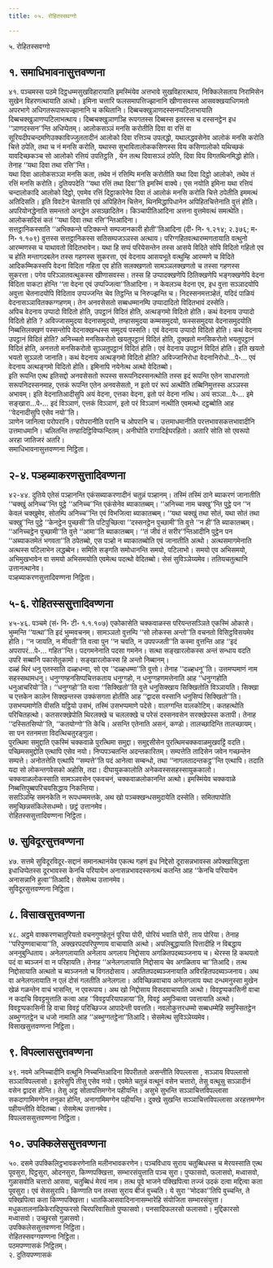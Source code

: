 ```yaml
---
title: ०५. रोहितस्सवग्गो

---
```

५. रोहितस्सवग्गो  


## १. समाधिभावनासुत्तवण्णना

४१. पञ्चमस्स पठमे दिट्ठधम्मसुखविहारायाति इमस्मिंयेव अत्तभावे सुखविहारत्थाय, निक्किलेसताय निरामिसेन सुखेन विहरणत्थायाति अत्थो। इमिना चत्तारि फलसमापत्तिज्झानानि खीणासवस्स आसवक्खयाधिगमतो अपरभागे अधिगतरूपारूपज्झानानि च कथितानि। दिब्बचक्खुञाणदस्सनप्पटिलाभायाति दिब्बचक्खुञाणप्पटिलाभत्थाय। दिब्बचक्खुञाणञ्हि रूपगतस्स दिब्बस्स इतरस्स च दस्सनट्ठेन इध ‘‘ञाणदस्सन’’न्ति अधिप्पेतम्। आलोकसञ्ञं मनसि करोतीति दिवा वा रत्तिं वा सूरियदीपचन्दमणिउक्काविज्जुलतादीनं आलोको दिवा रत्तिञ्च उपलद्धो, यथालद्धवसेनेव आलोकं मनसि करोति चित्ते ठपेति, तथा च नं मनसि करोति, यथास्स सुभावितालोककसिणस्स विय कसिणालोको यथिच्छकं यावदिच्छकञ्च सो आलोको रत्तियं उपतिट्ठति , येन तत्थ दिवासञ्ञं ठपेति, दिवा विय विगतथिनमिद्धो होति। तेनाह ‘‘यथा दिवा तथा रत्ति’’न्ति।  
यथा दिवा आलोकसञ्ञा मनसि कता, तथेव नं रत्तिम्पि मनसि करोतीति यथा दिवा दिट्ठो आलोको, तथेव तं रत्तिं मनसि करोति। दुतियपदेति ‘‘यथा रत्तिं तथा दिवा’’ति इमस्मिं वाक्ये। एस नयोति इमिना यथा रत्तियं चन्दालोकादि आलोको दिट्ठो, एवमेव रत्तिं दिट्ठाकारेनेव दिवा तं आलोकं मनसि करोति चित्ते ठपेतीति इममत्थं अतिदिसति। इति विवटेन चेतसाति एवं अपिहितेन चित्तेन, थिनमिद्धापिधानेन अपिहितचित्तेनाति वुत्तं होति। अपरियोनद्धेनाति समन्ततो अनद्धेन असञ्छादितेन। किञ्चापीतिआदिना अत्तना वुत्तमेवत्थं समत्थेति। आलोकसदिसं कतं ‘‘यथा दिवा तथा रत्ति’’न्तिआदिना।  
सत्तट्ठानिकस्साति ‘‘अभिक्कन्ते पटिक्कन्ते सम्पजानकारी होती’’तिआदिना (दी॰ नि॰ १.२१४; २.३७६; म॰ नि॰ १.१०९) वुत्तस्स सत्तट्ठानिकस्स सतिसम्पजञ्ञस्स अत्थाय। परिग्गहितवत्थारम्मणतायाति वत्थुनो आरम्मणस्स च याथावतो विदितभावेन। यथा हि सप्पं परियेसन्तेन तस्स आसये विदिते सोपि विदितो गहितो एव च होति मन्तागदबलेन तस्स गहणस्स सुकरत्ता, एवं वेदनाय आसयभूते वत्थुम्हि आरम्मणे च विदिते आदिकम्मिकस्सपि वेदना विदिता गहिता एव होति सलक्खणतो सामञ्ञलक्खणतो च तस्सा गहणस्स सुकरत्ता। पगेव परिञ्ञातवत्थुकस्स खीणासवस्स। तस्स हि उप्पादक्खणेपि ठितिक्खणेपि भङ्गक्खणेपि वेदना विदिता पाकटा होन्ति ‘‘ता वेदना एवं उप्पज्जित्वा’’तिआदिना। न केवलञ्च वेदना एव, इध वुत्ता सञ्ञादयोपि अवुत्ता चेतनादयोपि विदिताव उप्पज्जन्ति चेव तिट्ठन्ति च निरुज्झन्ति च। निदस्सनमत्तञ्हेतं, यदिदं पाळियं वेदनासञ्ञावितक्कग्गहणम्। तेन अनवसेसतो सब्बधम्मानम्पि उप्पादादितो विदितभावं दस्सेति।  
अपिच वेदनाय उप्पादो विदितो होति, उपट्ठानं विदितं होति, अत्थङ्गमो विदितो होति। कथं वेदनाय उप्पादो विदितो होति ? अविज्जासमुदया वेदनासमुदयो, तण्हासमुदया कम्मसमुदयो, फस्ससमुदया वेदनासमुदयोति निब्बत्तिलक्खणं पस्सन्तोपि वेदनाक्खन्धस्स समुदयं पस्सति। एवं वेदनाय उप्पादो विदितो होति। कथं वेदनाय उपट्ठानं विदितं होति? अनिच्चतो मनसिकरोतो खयतुपट्ठानं विदितं होति, दुक्खतो मनसिकरोतो भयतुपट्ठानं विदितं होति, अनत्ततो मनसिकरोतो सुञ्ञतुपट्ठानं विदितं होति। एवं वेदनाय उपट्ठानं विदितं होति। इति खयतो भयतो सुञ्ञतो जानाति। कथं वेदनाय अत्थङ्गमो विदितो होति? अविज्जानिरोधा वेदनानिरोधो…पे॰… एवं वेदनाय अत्थङ्गमो विदितो होति। इमिनापि नयेनेत्थ अत्थो वेदितब्बो।  
इति रूपन्ति एत्थ इतिसद्दो अनवसेसतो रूपस्स सरूपनिदस्सनत्थोति तस्स इदं रूपन्ति एतेन साधारणतो सरूपनिदस्सनमाह, एत्तकं रूपन्ति एतेन अनवसेसतो, न इतो परं रूपं अत्थीति तब्बिनिमुत्तस्स अञ्ञस्स अभावम्। इति वेदनातिआदीसुपि अयं वेदना, एत्तका वेदना, इतो परं वेदना नत्थि। अयं सञ्ञा…पे॰… इमे सङ्खारा…पे॰… इदं विञ्ञाणं, एत्तकं विञ्ञाणं, इतो परं विञ्ञाणं नत्थीति एवमत्थो दट्ठब्बोति आह ‘‘वेदनादीसुपि एसेव नयो’’ति।  
ञाणेन जानित्वा परोपरानि। परोपरानीति परानि च ओपरानि च। उत्तमाधमानीति परत्तभावसकत्तभावादीनि उत्तमाधमानि। चलितन्ति तण्हादिट्ठिविप्फन्दितम्। अनीघोति रागादिईघरहितो। अतारि सोति सो एवरूपो अरहा जातिजरं अतरि।  
समाधिभावनासुत्तवण्णना निट्ठिता।  


## २-४. पञ्हब्याकरणसुत्तादिवण्णना

४२-४४. दुतिये एतेसं पञ्हानन्ति एकंसब्याकरणादीनं चतुन्नं पञ्हानम्। तस्मिं तस्मिं ठाने ब्याकरणं जानातीति ‘‘चक्खुं अनिच्च’’न्ति पुट्ठे ‘‘अनिच्च’’न्ति एकंसेनेव ब्याकातब्बम्। ‘‘अनिच्चा नाम चक्खु’’न्ति पुट्ठे पन ‘‘न केवलं चक्खुमेव, सोतम्पि अनिच्च’’न्ति एवं विभजित्वा ब्याकातब्बम्। ‘‘यथा चक्खुं तथा सोतं, यथा सोतं तथा चक्खु’’न्ति पुट्ठे ‘‘केनट्ठेन पुच्छसी’’ति पटिपुच्छित्वा ‘‘दस्सनट्ठेन पुच्छामी’’ति वुत्ते ‘‘न ही’’ति ब्याकातब्बम्। ‘‘अनिच्चट्ठेन पुच्छामी’’ति वुत्ते ‘‘आमा’’ति ब्याकातब्बम्। ‘‘तं जीवं तं सरीर’’न्तिआदीनि पुट्ठेन पन ‘‘अब्याकतमेतं भगवता’’ति ठपेतब्बो, एस पञ्हो न ब्याकातब्बोति एवं जानातीति अत्थो। अत्थसमागमेनाति अत्थस्स पटिलाभेन लद्धब्बेन। समिति सङ्गति समोधानन्ति समयो, पटिलाभो। समयो एव अभिसमयो, अभिमुखभावेन वा समयो अभिसमयोति एवमेत्थ पदत्थो वेदितब्बो। सेसं सुविञ्ञेय्यमेव। ततियचतुत्थानि उत्तानत्थानेव।  
पञ्हब्याकरणसुत्तादिवण्णना निट्ठिता।  


## ५-६. रोहितस्ससुत्तादिवण्णना

४५-४६. पञ्चमे (सं॰ नि॰ टी॰ १.१.१०७) एकोकासेति चक्कवाळस्स परियन्तसञ्ञिते एकस्मिं ओकासे। भुम्मन्ति ‘‘यत्था’’ति इदं भुम्मवचनम्। सामञ्ञतो वुत्तम्पि ‘‘सो लोकस्स अन्तो’’ति वचनतो विसिट्ठविसयमेव होति। ‘‘न जायति, न मीयती’’ति वत्वा पुन ‘‘न चवति, न उपपज्जती’’ति कस्मा वुत्तन्ति आह ‘‘इदं अपरापरं…पे॰… गहित’’न्ति। पदगमनेनाति पदसा गमनेन। सत्था सङ्खारलोकस्स अन्तं सन्धाय वदति उपरि सब्बानि पकासेतुकामो। सङ्खारलोकस्स हि अन्तो निब्बानम्।  
दळ्हं थिरं धनु एतस्साति दळ्हधन्वा, सो एव ‘‘दळ्हधम्मा’’ति वुत्तो। तेनाह ‘‘दळ्हधनू’’ति। उत्तमप्पमाणं नाम सहस्सथामधनु। धनुग्गण्हनसिप्पचित्तकताय धनुग्गहो, न धनुग्गहणमत्तेनाति आह ‘‘धनुग्गहोति धनुआचरियो’’ति। ‘‘धनुग्गहो’’ति वत्वा ‘‘सिक्खितो’’ति वुत्ते धनुसिक्खाय सिक्खितोति विञ्ञायति। सिक्खा च एत्तकेन कालेन सिक्खन्तस्स उक्कंसगता होतीति आह ‘‘द्वादस वस्सानि धनुसिप्पं सिक्खितो’’ति। उसभप्पमाणेति वीसति यट्ठियो उसभं, तस्मिं उसभप्पमाणे पदेसे। वालग्गन्ति वालकोटिम्। कतहत्थोति परिचितहत्थो। कतसरक्खेपोति थिरलक्खे च चललक्खे च परेसं दस्सनवसेन सरक्खेपस्स कतापी। तेनाह ‘‘दस्सितसिप्पो’’ति, ‘‘कतयोग्गो’’ति केचि। असन्ति एतेनाति असनं, कण्डो। तालच्छादिन्ति तालच्छायम्। सा पन रतनमत्ता विदत्थिचतुरङ्गुला।  
पुरत्थिमा समुद्दाति एकस्मिं चक्कवाळे पुरत्थिमा समुद्दा। समुद्दसीसेन पुरत्थिमचक्कवाळमुखवट्टिं वदति। पच्छिमसमुद्दोति एत्थापि एसेव नयो। निप्पपञ्चतन्ति अदन्तकारितम्। सम्पत्तेति तादिसेन जवेन गच्छन्तेन सम्पत्ते। अनोतत्तेति एत्थापि ‘‘सम्पत्ते’’ति पदं आनेत्वा सम्बन्धो, तथा ‘‘नागलतादन्तकट्ठ’’न्ति एत्थापि। तदाति यदा सो लोकन्तगवेसको अहोसि, तदा। दीघायुककालोति अनेकवस्ससहस्सायुककालो। चक्कवाळलोकस्साति सामञ्ञवसेन एकवचनं, चक्कवाळलोकानन्ति अत्थो। इमस्मिंयेव चक्कवाळे निब्बत्तिपुब्बपरिचयसिद्धाय निकन्तिया।  
ससञ्ञिम्हि समनकेति न रूपधम्ममत्तके, अथ खो पञ्चक्खन्धसमुदायेति दस्सेति। समितपापोति समुच्छिन्नसंकिलेसधम्मो। छट्ठं उत्तानमेव।  
रोहितस्ससुत्तादिवण्णना निट्ठिता।  


## ७. सुविदूरसुत्तवण्णना

४७. सत्तमे सुविदूरविदूर-सद्दानं समानत्थानंयेव एकत्थ गहणं इध निद्देसो दूरासन्नभावस्स अपेक्खासिद्धत्ता इधाधिप्पेतस्स दूरभावस्स केनचि परियायेन अनासन्नभावदस्सनत्थं कतन्ति आह ‘‘केनचि परियायेन अनासन्नानि हुत्वा’’तिआदि। सेसमेत्थ उत्तानमेव।  
सुविदूरसुत्तवण्णना निट्ठिता।  


## ८. विसाखसुत्तवण्णना

४८. अट्ठमे वाक्करणचातुरियतो वचनगुणहेतूनं पूरिया पोरी, पोरियं भवाति पोरी, ताय पोरिया। तेनाह ‘‘परिपुण्णवाचाया’’ति, अक्खरपदपरिपुण्णाय वाचायाति अत्थो। अपलिबुद्धायाति पित्तादीहि न विबद्धाय अननुबुन्धिताय। अनेलगलायाति अनेलाय अगलाय निद्दोसाय अगळितपदब्यञ्जनाय च। थेरस्स हि कथयतो पदं वा ब्यञ्जनं वा न परिहायति। तेनाह ‘‘अनेलगलायाति निद्दोसाय चेव अगळिताय चा’’तिआदि। तत्थ निद्दोसायाति अत्थतो च ब्यञ्जनतो च विगतदोसाय। अपतितपदब्यञ्जनायाति अविरहितपदब्यञ्जनाय। अथ वा अनेलगलायाति न एलं दोसं गलतीति अनेलगला। अविच्छिन्नवाचाय अनेलगलाय यथा दन्धमनुस्सा मुखेन खेळं गळन्तेन वाचं भासन्ति, न एवरूपाय। अथ खो निद्दोसाय विसदवाचायाति अत्थो। विवट्टप्पकासिनी वाचा न कदाचि विवट्टमुत्ताति कत्वा आह ‘‘विवट्टपरियापन्नाया’’ति, विवट्टं अमुञ्चित्वा पवत्तायाति अत्थो। विवट्टप्पकासिनी हि वाचा विवट्टं परिच्छिज्ज आपादेन्ती पवत्तति। नवलोकुत्तरधम्मो सब्बधम्मेहि समुस्सितट्ठेन अब्भुग्गतट्ठेन च धजो नामाति आह ‘‘अब्भुग्गतट्ठेना’’तिआदि। सेसमेत्थ सुविञ्ञेय्यमेव।  
विसाखसुत्तवण्णना निट्ठिता।  


## ९. विपल्लाससुत्तवण्णना

४९. नवमे अनिच्चादीनि वत्थूनि निच्चन्तिआदिना विपरीततो असन्तीति विपल्लासा , सञ्ञाय विपल्लासो सञ्ञाविपल्लासो। इतरेसुपि तीसु एसेव नयो। एवमेते चतुन्नं वत्थूनं वसेन चत्तारो, तेसु वत्थूसु सञ्ञादीनं वसेन द्वादस होन्ति। तेसु अट्ठ सोतापत्तिमग्गेन पहीयन्ति। असुभे सुभन्ति सञ्ञाचित्तविपल्लासा सकदागामिमग्गेन तनुका होन्ति, अनागामिमग्गेन पहीयन्ति। दुक्खे सुखन्ति सञ्ञाचित्तविपल्लासा अरहत्तमग्गेन पहीयन्तीति वेदितब्बा। सेसमेत्थ उत्तानमेव।  
विपल्लाससुत्तवण्णना निट्ठिता।  


## १०. उपक्किलेससुत्तवण्णना

५०. दसमे उपक्किलिट्ठभावकरणेनाति मलीनभावकरणेन। पञ्चविधाय सुराय चतुब्बिधस्स च मेरयस्साति एत्थ पूवसुरा, पिट्ठसुरा, ओदनसुरा, किण्णपक्खित्ता, सम्भारसंयुत्ताति पञ्च सुरा। पुप्फासवो, फलासवो, मध्वासवो, गुळासवोति चत्तारो आसवा, चतुब्बिधं मेरयं नाम। तत्थ पूवे भाजने पक्खिपित्वा तज्जं उदकं दत्वा मद्दित्वा कता पूवसुरा। एवं सेससुरापि। किण्णाति पन तस्सा सुराय बीजं वुच्चति। ये सुरा ‘‘मोदका’’तिपि वुच्चन्ति, ते पक्खिपित्वा कता किण्णपक्खित्ता। धातकिआसवादिनानासम्भारेहि संयोजिता सम्भारसंयुत्ता।मधुकतालनाळिकेरादिपुप्फरसो चिरपरिवासितो पुप्फासवो। पनसादिफलरसो फलासवो। मुद्दिकारसो मध्वासवो। उच्छुरसो गुळासवो।  
उपक्किलेससुत्तवण्णना निट्ठिता।  
रोहितस्सवग्गवण्णना निट्ठिता।  
पठमपण्णासकं निट्ठितम्।  
२. दुतियपण्णासकं  